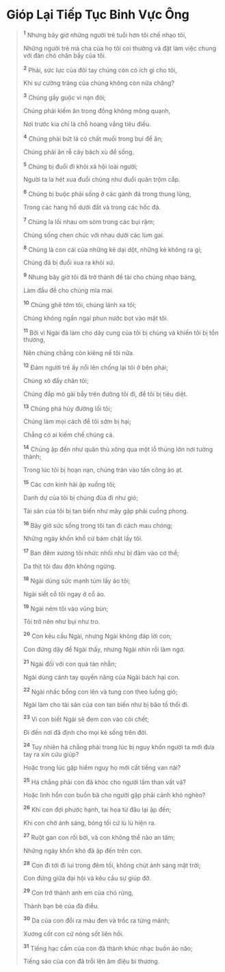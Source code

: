# Gióp Lại Tiếp Tục Binh Vực Ông

> <sup><b>1</b></sup> Nhưng bây giờ những người trẻ tuổi hơn tôi chế nhạo tôi,
> 
> Những người trẻ mà cha của họ tôi coi thường và đặt làm việc chung với đàn chó chăn bầy của tôi.
> 
> <sup><b>2</b></sup> Phải, sức lực của đôi tay chúng còn có ích gì cho tôi,
> 
> Khi sự cường tráng của chúng không còn nữa chăng?
> 
> <sup><b>3</b></sup> Chúng gầy guộc vì nạn đói;
> 
> Chúng phải kiếm ăn trong đồng không mông quạnh,
> 
> Nơi trước kia chỉ là chỗ hoang vắng tiêu điều.
> 
> <sup><b>4</b></sup> Chúng phải bứt lá có chất muối trong bụi để ăn;
> 
> Chúng phải ăn rễ cây bách xù để sống.
> 
> <sup><b>5</b></sup> Chúng bị đuổi đi khỏi xã hội loài người;
> 
> Người ta la hét xua đuổi chúng như đuổi quân trộm cắp.
> 
> <sup><b>6</b></sup> Chúng bị buộc phải sống ở các gành đá trong thung lũng,
> 
> Trong các hang hố dưới đất và trong các hốc đá.
> 
> <sup><b>7</b></sup> Chúng la lối nhau om sòm trong các bụi rậm;
> 
> Chúng sống chen chúc với nhau dưới các lùm gai.
> 
> <sup><b>8</b></sup> Chúng là con cái của những kẻ dại dột, những kẻ không ra gì;
> 
> Chúng đã bị đuổi xua ra khỏi xứ.
> 
> <sup><b>9</b></sup> Nhưng bây giờ tôi đã trở thành đề tài cho chúng nhạo báng,
> 
> Làm đầu đề cho chúng mỉa mai.
> 
> <sup><b>10</b></sup> Chúng ghê tởm tôi, chúng lánh xa tôi;
> 
> Chúng không ngần ngại phun nước bọt vào mặt tôi.
> 
> <sup><b>11</b></sup> Bởi vì Ngài đã làm cho dây cung của tôi bị chùng và khiến tôi bị tổn thương,
> 
> Nên chúng chẳng còn kiêng nể tôi nữa.
> 
> <sup><b>12</b></sup> Ðám người trẻ ấy nổi lên chống lại tôi ở bên phải;
> 
> Chúng xô đẩy chân tôi;
> 
> Chúng đắp mô gài bẫy trên đường tôi đi, để tôi bị tiêu diệt.
> 
> <sup><b>13</b></sup> Chúng phá hủy đường lối tôi;
> 
> Chúng làm mọi cách để tôi sớm bị hại;
> 
> Chẳng có ai kiềm chế chúng cả.
> 
> <sup><b>14</b></sup> Chúng ập đến như quân thù xông qua một lỗ thủng lớn nơi tường thành;
> 
> Trong lúc tôi bị hoạn nạn, chúng tràn vào tấn công ào ạt.
> 
> <sup><b>15</b></sup> Các cơn kinh hãi ập xuống tôi;
> 
> Danh dự của tôi bị chúng đùa đi như gió;
> 
> Tài sản của tôi bị tan biến như mây gặp phải cuồng phong.
> 
> <sup><b>16</b></sup> Bây giờ sức sống trong tôi tan đi cách mau chóng;
> 
> Những ngày khốn khổ cứ bám chặt lấy tôi.
> 
> <sup><b>17</b></sup> Ban đêm xương tôi nhức nhối như bị đâm vào cơ thể;
> 
> Da thịt tôi đau đớn không ngừng.
> 
> <sup><b>18</b></sup> Ngài dùng sức mạnh túm lấy áo tôi;
> 
> Ngài siết cổ tôi ngay ở cổ áo.
> 
> <sup><b>19</b></sup> Ngài ném tôi vào vũng bùn;
> 
> Tôi trở nên như bụi như tro.
> 
> <sup><b>20</b></sup> Con kêu cầu Ngài, nhưng Ngài không đáp lời con;
> 
> Con đứng dậy để Ngài thấy, nhưng Ngài nhìn rồi làm ngơ.
> 
> <sup><b>21</b></sup> Ngài đối với con quá tàn nhẫn;
> 
> Ngài dùng cánh tay quyền năng của Ngài bách hại con.
> 
> <sup><b>22</b></sup> Ngài nhấc bổng con lên và tung con theo luồng gió;
> 
> Ngài làm cho tài sản của con tan biến như bị bão tố thổi đi.
> 
> <sup><b>23</b></sup> Vì con biết Ngài sẽ đem con vào cõi chết;
> 
> Ði đến nơi đã định cho mọi kẻ sống trên đời.
> 
> <sup><b>24</b></sup> Tuy nhiên há chẳng phải trong lúc bị nguy khốn người ta mới đưa tay ra xin cứu giúp?
> 
> Hoặc trong lúc gặp hiểm nguy họ mới cất tiếng van nài?
> 
> <sup><b>25</b></sup> Há chẳng phải con đã khóc cho người lầm than vất vả?
> 
> Hoặc linh hồn con buồn bã cho người gặp phải cảnh khó nghèo?
> 
> <sup><b>26</b></sup> Khi con đợi phước hạnh, tai họa từ đâu lại ập đến;
> 
> Khi con chờ ánh sáng, bóng tối cứ lù lù hiện ra.
> 
> <sup><b>27</b></sup> Ruột gan con rối bời, và con không thể nào an tâm;
> 
> Những ngày khốn khó đã ập đến trên con.
> 
> <sup><b>28</b></sup> Con đi tới đi lui trong đêm tối, không chút ánh sáng mặt trời;
> 
> Con đứng giữa đại hội và kêu cầu sự giúp đỡ.
> 
> <sup><b>29</b></sup> Con trở thành anh em của chó rừng,
> 
> Thành bạn bè của đà điểu.
> 
> <sup><b>30</b></sup> Da của con đổi ra màu đen và trốc ra từng mảnh;
> 
> Xương cốt con cứ nóng sốt liên hồi.
> 
> <sup><b>31</b></sup> Tiếng hạc cầm của con đã thành khúc nhạc buồn ảo não;
> 
> Tiếng sáo của con đã trỗi lên âm điệu bi thương.
>